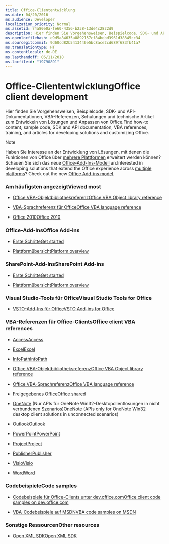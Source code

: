 ```yaml
---
title: Office-Cliententwicklung
ms.date: 04/20/2016
ms.audience: Developer
localization_priority: Normal
ms.assetid: 74a80e0a-fe60-4356-b238-13de4c2822d9
description: Hier finden Sie Vorgehensweisen, Beispielcode, SDK- und API-Dokumentationen, VBA-Referenzen, Schulungen und technische Artikel zum Entwickeln von Lösungen und Anpassen von Office.
ms.openlocfilehash: e9d5a84635a8892157cf84bebd3961d38345cc34
ms.sourcegitcommit: 9d60cd82b5413446e5bc8ace2cd689f683fb41a7
ms.translationtype: HT
ms.contentlocale: de-DE
ms.lasthandoff: 06/11/2018
ms.locfileid: "19790891"
---
```

# <a name="office-client-development"></a><span data-ttu-id="3e9cf-103">Office-Cliententwicklung</span><span class="sxs-lookup"><span data-stu-id="3e9cf-103">Office client development</span></span>

<span data-ttu-id="3e9cf-104">Hier finden Sie Vorgehensweisen, Beispielcode, SDK- und API-Dokumentationen, VBA-Referenzen, Schulungen und technische Artikel zum Entwickeln von Lösungen und Anpassen von Office.</span><span class="sxs-lookup"><span data-stu-id="3e9cf-104">Find how-to content, sample code, SDK and API documentation, VBA references, training, and articles for developing solutions and customizing Office.</span></span>
  
> [!NOTE]
> <span data-ttu-id="3e9cf-p101">Haben Sie Interesse an der Entwicklung von Lösungen, mit denen die Funktionen von Office über [mehrere Plattformen](https://docs.microsoft.com/de-DE/office/dev/add-ins/overview/office-add-in-availability) erweitert werden können? Schauen Sie sich das neue [Office-Add-Ins-Modell](https://docs.microsoft.com/de-DE/office/dev/add-ins/overview/office-add-ins) an.</span><span class="sxs-lookup"><span data-stu-id="3e9cf-p101">Interested in developing solutions that extend the Office experience across [multiple platforms](https://docs.microsoft.com/de-DE/office/dev/add-ins/overview/office-add-in-availability)? Check out the new [Office Add-ins model](https://docs.microsoft.com/de-DE/office/dev/add-ins/overview/office-add-ins).</span></span> 
  
### <a name="viewed-most"></a><span data-ttu-id="3e9cf-107">Am häufigsten angezeigt</span><span class="sxs-lookup"><span data-stu-id="3e9cf-107">Viewed most</span></span>
  
- [<span data-ttu-id="3e9cf-108">Office VBA-Objektbibliothekreferenz</span><span class="sxs-lookup"><span data-stu-id="3e9cf-108">Office VBA Object library reference</span></span>](https://msdn.microsoft.com/de-DE/library/office/ff862474.aspx)
  
- [<span data-ttu-id="3e9cf-109">VBA-Sprachreferenz für Office</span><span class="sxs-lookup"><span data-stu-id="3e9cf-109">Office VBA language reference</span></span>](https://msdn.microsoft.com/de-DE/library/office/gg264383.aspx)
  
- [<span data-ttu-id="3e9cf-110">Office 2010</span><span class="sxs-lookup"><span data-stu-id="3e9cf-110">Office 2010</span></span>](https://msdn.microsoft.com/de-DE/library/office/cc313152%28v=office.12%29.aspx)
  
### <a name="office-add-ins"></a><span data-ttu-id="3e9cf-111">Office-Add-Ins</span><span class="sxs-lookup"><span data-stu-id="3e9cf-111">Office Add-ins</span></span>
  
- [<span data-ttu-id="3e9cf-112">Erste Schritte</span><span class="sxs-lookup"><span data-stu-id="3e9cf-112">Get started</span></span>](https://dev.office.com/getting-started/addins)
  
- [<span data-ttu-id="3e9cf-113">Plattformübersicht</span><span class="sxs-lookup"><span data-stu-id="3e9cf-113">Platform overview</span></span>](https://msdn.microsoft.com/de-DE/library/office/jj220082.aspx)
  
### <a name="sharepoint-add-ins"></a><span data-ttu-id="3e9cf-114">SharePoint-Add-Ins</span><span class="sxs-lookup"><span data-stu-id="3e9cf-114">SharePoint Add-ins</span></span>
  
- [<span data-ttu-id="3e9cf-115">Erste Schritte</span><span class="sxs-lookup"><span data-stu-id="3e9cf-115">Get started</span></span>](https://dev.office.com/getting-started)
  
- [<span data-ttu-id="3e9cf-116">Plattformübersicht</span><span class="sxs-lookup"><span data-stu-id="3e9cf-116">Platform overview</span></span>](https://msdn.microsoft.com/de-DE/library/office/fp179930.aspx)
  
### <a name="visual-studio-tools-for-office"></a><span data-ttu-id="3e9cf-117">Visual Studio-Tools für Office</span><span class="sxs-lookup"><span data-stu-id="3e9cf-117">Visual Studio Tools for Office</span></span>
  
- [<span data-ttu-id="3e9cf-118">VSTO-Add-Ins für Office</span><span class="sxs-lookup"><span data-stu-id="3e9cf-118">VSTO Add-ins for Office</span></span>](https://msdn.microsoft.com/de-DE/library/jj620922.aspx)
  
### <a name="office-client-vba-references"></a><span data-ttu-id="3e9cf-119">VBA-Referenzen für Office-Clients</span><span class="sxs-lookup"><span data-stu-id="3e9cf-119">Office client VBA references</span></span>
  
- [<span data-ttu-id="3e9cf-120">Access</span><span class="sxs-lookup"><span data-stu-id="3e9cf-120">Access</span></span>](https://msdn.microsoft.com/de-DE/library/fp179695.aspx)
  
- [<span data-ttu-id="3e9cf-121">Excel</span><span class="sxs-lookup"><span data-stu-id="3e9cf-121">Excel</span></span>](https://msdn.microsoft.com/de-DE/library/fp179694.aspx)
  
- [<span data-ttu-id="3e9cf-122">InfoPath</span><span class="sxs-lookup"><span data-stu-id="3e9cf-122">InfoPath</span></span>](https://msdn.microsoft.com/de-DE/library/fp179694.aspx)
  
- [<span data-ttu-id="3e9cf-123">Office VBA-Objektbibliotheksreferenz</span><span class="sxs-lookup"><span data-stu-id="3e9cf-123">Office VBA Object library reference</span></span>](https://msdn.microsoft.com/de-DE/library/office/ff862474.aspx)
  
- [<span data-ttu-id="3e9cf-124">Office VBA-Sprachreferenz</span><span class="sxs-lookup"><span data-stu-id="3e9cf-124">Office VBA language reference</span></span>](https://msdn.microsoft.com/de-DE/library/office/gg264383.aspx)
  
- [<span data-ttu-id="3e9cf-125">Freigegebenes Office</span><span class="sxs-lookup"><span data-stu-id="3e9cf-125">Office shared</span></span>](https://msdn.microsoft.com/de-DE/library/hh872753.aspx)
  
- <span data-ttu-id="3e9cf-126">[OneNote](https://msdn.microsoft.com/de-DE/library/jj680121.aspx) (Nur APIs für OneNote Win32-Desktopclientlösungen in nicht verbundenen Szenarios)</span><span class="sxs-lookup"><span data-stu-id="3e9cf-126">[OneNote](https://msdn.microsoft.com/de-DE/library/jj680121.aspx) (APIs only for OneNote Win32 desktop client solutions in unconnected scenarios)</span></span> 
  
- [<span data-ttu-id="3e9cf-127">Outlook</span><span class="sxs-lookup"><span data-stu-id="3e9cf-127">Outlook</span></span>](https://msdn.microsoft.com/de-DE/library/fp161224.aspx)
  
- [<span data-ttu-id="3e9cf-128">PowerPoint</span><span class="sxs-lookup"><span data-stu-id="3e9cf-128">PowerPoint</span></span>](https://msdn.microsoft.com/de-DE/library/fp161225.aspx)
  
- [<span data-ttu-id="3e9cf-129">Project</span><span class="sxs-lookup"><span data-stu-id="3e9cf-129">Project</span></span>](https://msdn.microsoft.com/de-DE/library/fp161358.aspx)
  
- [<span data-ttu-id="3e9cf-130">Publisher</span><span class="sxs-lookup"><span data-stu-id="3e9cf-130">Publisher</span></span>](https://msdn.microsoft.com/de-DE/library/jj684499.aspx)
  
- [<span data-ttu-id="3e9cf-131">Visio</span><span class="sxs-lookup"><span data-stu-id="3e9cf-131">Visio</span></span>](https://msdn.microsoft.com/de-DE/library/fp161226.aspx)
  
- [<span data-ttu-id="3e9cf-132">Word</span><span class="sxs-lookup"><span data-stu-id="3e9cf-132">Word</span></span>](https://msdn.microsoft.com/de-DE/library/fp179696.aspx)
  
### <a name="code-samples"></a><span data-ttu-id="3e9cf-133">Codebeispiele</span><span class="sxs-lookup"><span data-stu-id="3e9cf-133">Code samples</span></span>
  
- [<span data-ttu-id="3e9cf-134">Codebeispiele für Office-Clients unter dev.office.com</span><span class="sxs-lookup"><span data-stu-id="3e9cf-134">Office client code samples on dev.office.com</span></span>](https://dev.office.com/code-samples)
  
- [<span data-ttu-id="3e9cf-135">VBA-Codebeispiele auf MSDN</span><span class="sxs-lookup"><span data-stu-id="3e9cf-135">VBA code samples on MSDN</span></span>](https://code.msdn.microsoft.com/office/site/search?query=VBA&amp;f%5B0%5D.Value=VBA&amp;f%5B0%5D.Type=SearchText&amp;ac=4)
  
### <a name="other-resources"></a><span data-ttu-id="3e9cf-136">Sonstige Ressourcen</span><span class="sxs-lookup"><span data-stu-id="3e9cf-136">Other resources</span></span>
  
- [<span data-ttu-id="3e9cf-137">Open XML SDK</span><span class="sxs-lookup"><span data-stu-id="3e9cf-137">Open XML SDK</span></span>](http://msdn.microsoft.com/library/f6a9ae68-7989-4208-97f5-3c945137a0ab%28Office.15%29.aspx)
  

